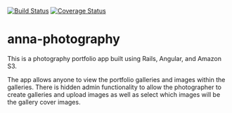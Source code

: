 
[![Build Status](https://travis-ci.org/gjmcgough/anna-photography.svg?branch=master)](https://travis-ci.org/gjmcgough/anna-photography) [![Coverage Status](https://coveralls.io/repos/github/gjmcgough/anna-photography/badge.svg?branch=master)](https://coveralls.io/github/gjmcgough/anna-photography?branch=master)

# anna-photography

This is a photography portfolio app built using Rails, Angular, and Amazon S3.

The app allows anyone to view the portfolio galleries and images within the galleries. There is hidden admin functionality to allow the photographer to create galleries and upload images as well as select which images will be the gallery cover images.
